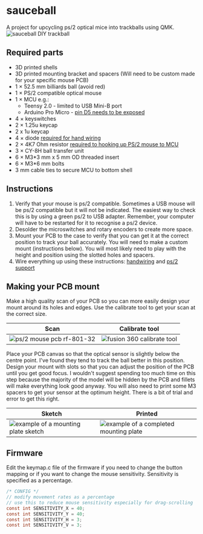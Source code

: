 # sauceball
A project for upcycling ps/2 optical mice into trackballs using QMK.
![sauceball DIY trackball](https://i.imgur.com/h5vI6Rqh.jpg)

## Required parts
* 3D printed shells
* 3D printed mounting bracket and spacers (Will need to be custom made for your specific mouse PCB)
* 1 × 52.5 mm billiards ball (avoid red)
* 1 × PS/2 compatible optical mouse
* 1 × MCU e.g.:
    * Teensy 2.0 - limited to USB Mini-B port
    * Arduino Pro Micro - [pin D5 needs to be exposed](https://golem.hu/guide/pro-micro-upgrade/)
* 4 × keyswitches
* 2 × 1.25u keycap
* 2 x 1u keycap
* 4 × diode [required for hand wiring](https://github.com/qmk/qmk_firmware/blob/master/docs/hand_wire.md)
* 2 × 4K7 Ohm resistor [required to hooking up PS/2 mouse to MCU](https://github.com/qmk/qmk_firmware/blob/master/docs/feature_ps2_mouse.md)
* 3 × CY-8H ball transfer unit
* 6 × M3*3 mm x 5 mm OD threaded insert
* 6 × M3*6 mm bolts
* 3 mm cable ties to secure MCU to bottom shell

## Instructions
1. Verify that your mouse is ps/2 compatible. Sometimes a USB mouse will be ps/2 compatible but it will not be indicated. The easiest way to check this is by using a green ps/2 to USB adapter. Remember, your computer will have to be restarted for it to recognise a ps/2 device.
2. Desolder the microswitches and rotary encoders to create more space.
3. Mount your PCB to the case to verify that you can get it at the correct position to track your ball accurately. You will need to make a custom mount (instructions below). You will most likely need to play with the height and position using the slotted holes and spacers.
4. Wire everything up using these instructions: [handwiring](https://github.com/qmk/qmk_firmware/blob/master/docs/hand_wire.md) and [ps/2 support](https://github.com/qmk/qmk_firmware/blob/master/docs/feature_ps2_mouse.md) 

## Making your PCB mount
Make a high quality scan of your PCB so you can more easily design your mount around its holes and edges. Use the calibrate tool to get your scan at the correct size.


| Scan | Calibrate tool |
| --- | ---- | 
| ![ps/2 mouse pcb rf-801-32](https://i.imgur.com/pdtQHGdl.jpg) | ![fusion 360 calibrate tool](https://i.imgur.com/FOr35y8.png) |

Place your PCB canvas so that the optical sensor is slightly below the centre point. I've found they tend to track the ball better in this position. Design your mount with slots so that you can adjust the position of the PCB until you get good focus. I wouldn't suggest spending too much time on this step because the majority of the model will be hidden by the PCB and fillets will make everything look good anyway. You will also need to print some M3 spacers to get your sensor at the optimum height. There is a bit of trial and error to get this right. 

| Sketch | Printed |
| --- | --- |
| ![example of a mounting plate sketch](https://i.imgur.com/Ds6hh3el.png) | ![example of a completed mounting plate](https://i.imgur.com/NaUHWrhl.jpg) |



## Firmware
Edit the keymap.c file of the firmware if you need to change the button mapping or if you want to change the mouse sensitivity. Sensitivity is specified as a percentage.
~~~c
/* CONFIG */
// modify movement rates as a percentage
// use this to reduce mouse sensitivity especially for drag-scrolling
const int SENSITIVITY_X = 40;
const int SENSITIVITY_Y = 40;
const int SENSITIVITY_H = 3;
const int SENSITIVITY_V = 3;
~~~
